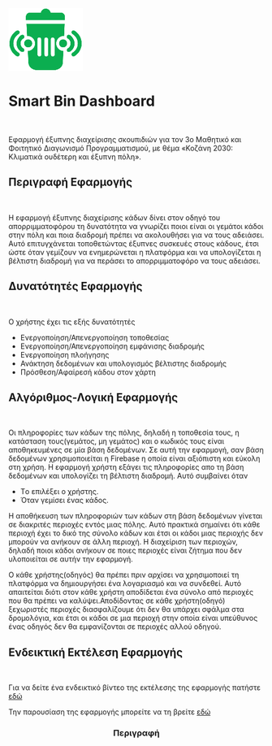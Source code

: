 <p><img src="Smart_Bin_Dashboard_Logo.png"/></p>
<h1><b>Smart Bin Dashboard</b></h1>
<br>
<p>Εφαρμογή έξυπνης διαχείρισης σκουπιδιών για τον 3ο Μαθητικό και Φοιτητικό Διαγωνισμό Προγραμματισμού, με θέμα «Κοζάνη 2030: Κλιματικά ουδέτερη και έξυπνη πόλη».</p>

<h2><b>Περιγραφή Εφαρμογής</b></h2>
<br>
<p>Η εφαρμογή έξυπνης διαχείρισης κάδων δίνει στον οδηγό του απορριμματοφόρου τη δυνατότητα να γνωρίζει ποιοι είναι οι γεμάτοι κάδοι στην πόλη και ποια διαδρομή πρέπει να ακολουθήσει για να τους αδειάσει. Αυτό επιτυγχάνεται τοποθετώντας έξυπνες συσκευές στους κάδους, έτσι ώστε όταν γεμίζουν να ενημερώνεται η πλατφόρμα και να υπολογίζεται η βέλτιστη διαδρομή για να περάσει το απορριμματοφόρο να τους αδειάσει.</p>

<h2><b>Δυνατότητές Εφαρμογής</b></h2>
<br>
<p>Ο χρήστης έχει τις εξής δυνατότητές
  <ul>
    <li>Ενεργοποίηση/Απενεργοποίηση τοποθεσίας</li>
    <li>Ενεργοποίηση/Απενεργοποίηση εμφάνισης διαδρομής</li>
    <li>Ενεργοποίηση πλοήγησης</li>
    <li>Ανάκτηση δεδομένων και υπολογισμός βέλτιστης διαδρομής</li>
    <li>Πρόσθεση/Αφαίρεσή κάδου στον χάρτη</li>
  </ul>
</p>

<h2><b>Αλγόριθμος-Λογική Εφαρμογής</b></h2>
<br>
<p>Οι πληροφορίες των κάδων της πόλης, δηλαδή η τοποθεσία τους, η κατάσταση τους(γεμάτος, μη γεμάτος) και ο κωδικός τους είναι αποθηκευμένες σε μία βάση δεδομένων. Σε αυτή την εφαρμογή, σαν βάση δεδομένων χρησιμοποιείται η Firebase η οποία είναι αξιόπιστη και εύκολη στη χρήση. Η εφαρμογή χρήστη εξάγει τις πληροφορίες απο τη βάση δεδομένων και υπολογίζει τη βέλτιστη διαδρομή. Αυτό συμβαίνει όταν 
  <ul>
    <li>Tο επιλέξει ο χρήστης.
    <li>Όταν γεμίσει ένας κάδος.
  </ul>
Η αποθήκευση των πληροφοριών των κάδων στη βάση δεδομένων γίνεται σε διακριτές περιοχές εντός μιας πόλης. Αυτό πρακτικά σημαίνει ότι κάθε περιοχή έχει το δικό της σύνολο κάδων και έτσι οι κάδοι μιας περιοχής δεν μπορούν να ανήκουν σε άλλη περιοχή. Η διαχείριση των περιοχών, δηλαδή ποιοι κάδοι ανήκουν σε ποιες περιοχές είναι ζήτημα που δεν υλοποιείται σε αυτήν την εφαρμογή.</p>
<p>Ο κάθε χρήστης(οδηγός) θα πρέπει πριν αρχίσει να χρησιμοποιεί τη πλατφόρμα να δημιουργήσει ένα λογαριασμό και να συνδεθεί. Αυτό απαιτείται διότι στον κάθε χρήστη αποδίδεται ένα σύνολο από περιοχές που θα πρέπει να καλύψει.Αποδίδοντας σε κάθε χρήστη(οδηγό) ξεχωριστές περιοχές διασφαλίζουμε ότι δεν θα υπάρχει σφάλμα στα δρομολόγια, και έτσι οι κάδοι σε μια περιοχή στην οποία είναι υπεύθυνος ένας οδηγός δεν θα εμφανίζονται σε περιοχές αλλού οδηγού.</p>

<h2><b>Ενδεικτική Εκτέλεση Εφαρμογής</b></h2>
<br>
<p>Για να δείτε ένα ενδεικτικό βίντεο της εκτέλεσης της εφαρμογής πατήστε <a href="https://drive.google.com/file/d/1s6Z_FnqI7sg0LSpn9HlZQKC92GjBPlka/view?usp=sharing">εδώ</a></p>
<p>Την παρουσίαση της εφαρμογής μπορείτε να τη βρείτε <a href="https://docs.google.com/presentation/d/1arZdm2npij3xdY_feV3NMuFBHRb06pYGw1QFPU3O7Nk/edit#slide=id.g11b7600d03a_0_2616">εδώ</a></p>



<h3 align="center"><b>Περιγραφή</b></h3>
<br>
<p align="center"></p>



